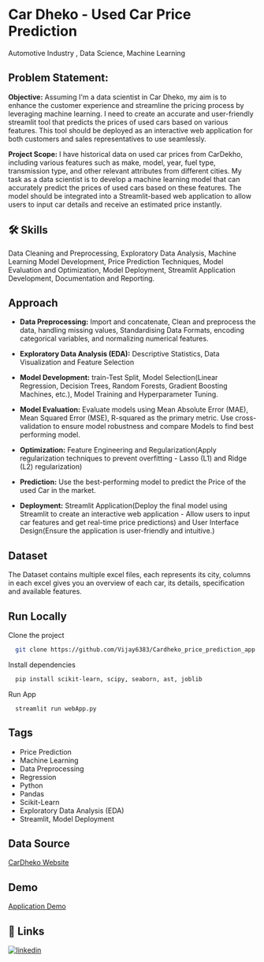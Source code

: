 
# Car Dheko - Used Car Price Prediction

Automotive Industry , Data Science, Machine Learning


## Problem Statement:

**Objective:**
Assuming I'm a data scientist in Car Dheko, my aim is to enhance the customer experience and streamline the pricing process by leveraging machine learning. I need to create an accurate and user-friendly streamlit tool that predicts the prices of used cars based on various features. This tool should be deployed as an interactive web application for both customers and sales representatives to use seamlessly.

**Project Scope:**
I have historical data on used car prices from CarDekho, including various features such as make, model, year, fuel type, transmission type, and other relevant attributes from different cities. My task as a data scientist is to develop a machine learning model that can accurately predict the prices of used cars based on these features. The model should be integrated into a Streamlit-based web application to allow users to input car details and receive an estimated price instantly.





## 🛠 Skills
Data Cleaning and Preprocessing, Exploratory Data Analysis, Machine Learning Model Development, Price Prediction Techniques, Model Evaluation and Optimization, Model Deployment, Streamlit Application Development, Documentation and Reporting.



## Approach


- **Data Preprocessing:** Import and concatenate, Clean and preprocess the data, handling missing values, Standardising Data Formats, encoding categorical variables, and normalizing numerical features.

-  **Exploratory Data Analysis (EDA):** Descriptive Statistics, Data Visualization and Feature Selection

- **Model Development:** train-Test Split, Model Selection(Linear Regression, Decision Trees, Random Forests, Gradient Boosting Machines, etc.), Model Training and Hyperparameter Tuning.

- **Model Evaluation:** Evaluate models using Mean Absolute Error (MAE), Mean Squared Error (MSE), R-squared as the primary metric. Use cross-validation to ensure model robustness and compare Models to find best performing model.

- **Optimization:** Feature Engineering and Regularization(Apply regularization techniques to prevent overfitting - Lasso (L1) and Ridge (L2) regularization)

- **Prediction:** Use the best-performing model to predict the Price of the used Car in the market.

-  **Deployment:** Streamlit Application(Deploy the final model using Streamlit to create an interactive web application - Allow users to input car features and get real-time price predictions) and User Interface Design(Ensure the application is user-friendly and intuitive.)


## Dataset

The Dataset contains multiple excel files, each represents its city, columns in each excel gives you an overview of each car, its details, specification and available features.

## Run Locally

Clone the project

```bash
  git clone https://github.com/Vijay6383/Cardheko_price_prediction_app.git
```

Install dependencies

```bash
  pip install scikit-learn, scipy, seaborn, ast, joblib 
```
Run App
```
  streamlit run webApp.py
```


## Tags

- Price Prediction
- Machine Learning
- Data Preprocessing
- Regression
- Python
- Pandas
- Scikit-Learn
- Exploratory Data Analysis (EDA)
- Streamlit, Model Deployment



## Data Source

[CarDheko Website](https://www.cardekho.com/)
## Demo

[Application Demo]()


## 🔗 Links

[![linkedin](https://img.shields.io/badge/linkedin-0A66C2?style=for-the-badge&logo=linkedin&logoColor=white)](https://www.linkedin.com/in/vijay-moses-avm/)




